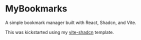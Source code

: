 # MyBookmarks

A simple bookmark manager built with React, Shadcn, and Vite.

This was kickstarted using my [vite-shadcn](https://korbiqweidinger.github.io/vite-shadcn/) template.
